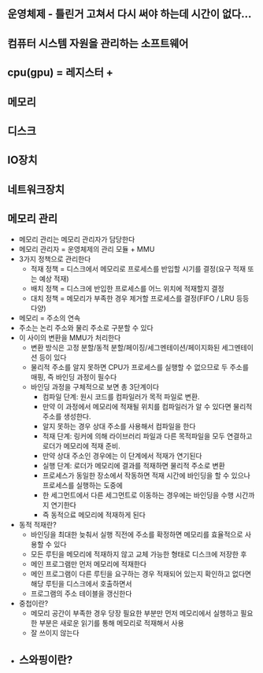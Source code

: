## 운영체제 - 틀린거 고쳐서 다시 써야 하는데 시간이 없다...

## 컴퓨터 시스템 자원을 관리하는 소프트웨어
## cpu(gpu) = 레지스터 + 
## 메모리
## 디스크
## IO장치 
## 네트워크장치


## 메모리 관리

- 메모리 관리는 메모리 관리자가 담당한다
- 메모리 관리자 = 운영체제의 관리 모듈 + MMU
- 3가지 정책으로 관리한다
    - 적재 정책 = 디스크에서 메모리로 프로세스를 반입할 시기를 결정(요구 적재 또는 예상 적재)
    - 배치 정책 = 디스크에 반입한 프로세스를 어느 위치에 적재할지 결정
    - 대치 정책 = 메모리가 부족한 경우 제거할 프로세스를 결정(FIFO / LRU 등등 다양)
- 메모리 = 주소의 연속
- 주소는 논리 주소와 물리 주소로 구분할 수 있다
- 이 사이의 변환을 MMU가 처리한다
    - 변환 방식은 고정 분할/동적 분할/페이징/세그멘테이션/페이지화된 세그멘테이션 등이 있다
    - 물리적 주소를 알지 못하면 CPU가 프로세스를 실행할 수 없으므로 두 주소를 매핑, 즉 바인딩 과정이 필수다
    - 바인딩 과정을 구체적으로 보면 총 3단계이다
        - 컴파일 단계: 원시 코드를 컴파일러가 목적 파일로 변환.
        - 만약 이 과정에서 메모리에 적재될 위치를 컴파일러가 알 수 있다면 물리적 주소를 생성한다.
        - 알지 못하는 경우 상대 주소를 사용해서 컴파일을 한다
        - 적재 단계: 링커에 의해 라이브러리 파일과 다른 목적파일을 모두 연결하고 로더가 메모리에 적재 준비.
        - 만약 상대 주소인 경우에는 이 단계에서 적재가 연기된다
        - 실행 단계: 로더가 메모리에 결과를 적재하면 물리적 주소로 변환
        - 프로세스가 동일한 장소에서 작동하면 적재 시간에 바인딩을 할 수 있으나 프로세스를 실행하는 도중에
        - 한 세그먼트에서 다른 세그먼트로 이동하는 경우에는 바인딩을 수행 시간까지 연기한다
        - 즉 동적으료 메모리에 적재하게 된다
- 동적 적재란?
    - 바인딩을 최대한 늦춰서 실행 직전에 주소를 확정하면 메모리를 효율적으로 사용할 수 있다
    - 모든 루틴을 메모리에 적재하지 않고 교체 가능한 형태로 디스크에 저장한 후
    - 메인 프로그램만 먼저 메모리에 적재한다
    - 메인 프로그램이 다른 루틴을 요구하는 경우 적재되어 있는지 확인하고 없다면 해당 루틴을 디스크에서 호출하면서
    - 프로그램의 주소 테이블을 갱신한다
- 중첩이란?
  - 메모리 공간이 부족한 경우 당장 필요한 부분만 먼저 메모리에서 실행하고 필요한 부분은 새로운 읽기를 통해 메모리로 적재해서 사용
  - 잘 쓰이지 않는다
- 스와핑이란?
  - 